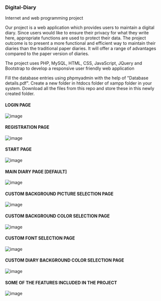 ### Digital-Diary
Internet and web programming project

Our project is a web application which provides users to maintain a digital diary. Since users would like to ensure their privacy for what they write here, appropriate functions are used to protect their data. The project outcome is to present a more functional and efficient way to maintain their diaries than the traditional paper diaries. It will offer a range of advantages compared to the paper version of diaries.

The project uses PHP, MySQL, HTML, CSS, JavaScript, JQuery and Bootstrap to develop a responsive user friendly web application

Fill the database entries using phpmyadmin with the help of "Database details.pdf".
Create a new folder in htdocs folder of xampp folder in your system.
Download all the files from this repo and store these in this newly created folder.

#### LOGIN PAGE
![image](https://user-images.githubusercontent.com/66554341/117694862-42b55180-b1dd-11eb-8e79-5c3e5e8f16a1.png)
<br>
#### REGISTRATION PAGE
![image](https://user-images.githubusercontent.com/66554341/117695060-7b552b00-b1dd-11eb-8b39-793248114061.png)
<br>
#### START PAGE
![image](https://user-images.githubusercontent.com/66554341/117695218-9f187100-b1dd-11eb-861a-ce6f30a10cd1.png)
<br>
#### MAIN DIARY PAGE [DEFAULT]
![image](https://user-images.githubusercontent.com/66554341/117696014-793f9c00-b1de-11eb-95b4-349bdc0a1843.png)
<br>
#### CUSTOM BACKGROUND PICTURE SELECTION PAGE
![image](https://user-images.githubusercontent.com/66554341/117696232-b015b200-b1de-11eb-8304-29bdf0601670.png)
<br>
#### CUSTOM BACKGROUND COLOR SELECTION PAGE
![image](https://user-images.githubusercontent.com/66554341/117696377-db000600-b1de-11eb-97fa-0d1feb969207.png)
<br>
#### CUSTOM FONT SELECTION PAGE
![image](https://user-images.githubusercontent.com/66554341/117696499-fcf98880-b1de-11eb-84c8-18f3fdadb2ea.png)
<br>
#### CUSTOM DIARY BACKGROUND COLOR SELECTION PAGE
![image](https://user-images.githubusercontent.com/66554341/117696620-231f2880-b1df-11eb-82cd-8380399f8e7a.png)
<br>
#### SOME OF THE FEATURES INCLUDED IN THE PROJECT
![image](https://user-images.githubusercontent.com/66554341/117696942-8446fc00-b1df-11eb-84d6-2190c9d6bf20.png)








